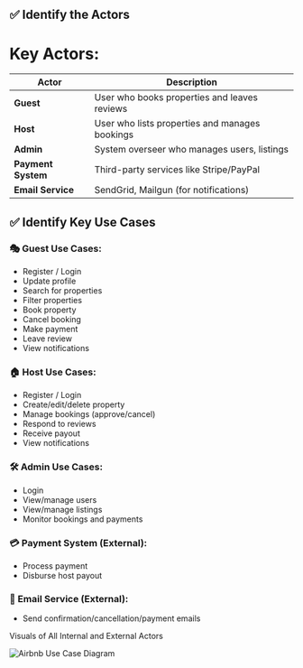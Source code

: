 ## ✅ Identify the Actors

# Key Actors:

| Actor              | Description                                      |
| ------------------ | ------------------------------------------------ |
| **Guest**          | User who books properties and leaves reviews     |
| **Host**           | User who lists properties and manages bookings   |
| **Admin**          | System overseer who manages users, listings      |
| **Payment System** | Third-party services like Stripe/PayPal          |
| **Email Service**  | SendGrid, Mailgun (for notifications)            |


## ✅ Identify Key Use Cases

### 🎭 Guest Use Cases:

* Register / Login
* Update profile
* Search for properties
* Filter properties
* Book property
* Cancel booking
* Make payment
* Leave review
* View notifications

### 🏠 Host Use Cases:

* Register / Login
* Create/edit/delete property
* Manage bookings (approve/cancel)
* Respond to reviews
* Receive payout
* View notifications

### 🛠️ Admin Use Cases:

* Login
* View/manage users
* View/manage listings
* Monitor bookings and payments

### 💳 Payment System (External):

* Process payment
* Disburse host payout

### 📧 Email Service (External):

* Send confirmation/cancellation/payment emails

Visuals of All Internal and External Actors

![Airbnb Use Case Diagram](https://raw.githubusercontent.com/your-username/alx-airbnb-project-documentation/main/use-case-diagram/airbnb-use-case-diagram.png)





